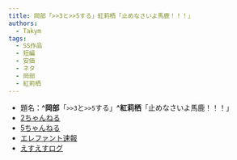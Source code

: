 ```yaml
---
title: 岡部「>>3と>>5する」紅莉栖「止めなさいよ馬鹿！！！」
authors:
  - Takym
tags:
  - SS作品
  - 短編
  - 安価
  - ネタ
  - 岡部
  - 紅莉栖
---
```

- 題名：**^岡部**「`>>3`と`>>5`する」**^紅莉栖**「止めなさいよ馬鹿！！！」
- [2ちゃんねる](http://viper.2ch.sc/test/read.cgi/news4vip/1582514151)
- [5ちゃんねる](http://hebi.5ch.net/test/read.cgi/news4vip/1582514151)
- [エレファント速報](http://elephant.2chblog.jp/archives/52267035.html)
- [えすえすログ](http://s2-log.com/archives/56462270.html)
